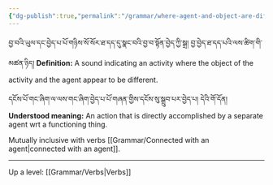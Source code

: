 ```yaml
---
{"dg-publish":true,"permalink":"/grammar/where-agent-and-object-are-different/"}
---
```


བྱ་བའི་ཡུལ་དང་བྱེད་པ་པོ་གཉིས་སོ་སོར་ཐ་དད་དུ་སྣང་བའི་བྱ་བ་སྟོན་བྱེད་ཀྱི་སྒྲ། བྱ་བྱེད་ཐ་དད་པའི་ལས་ཚིག་གི་མཚན་ཉིད།
**Definition:** A sound indicating an activity where the object of the activity and the agent appear to be different.

དངོས་པོ་གང་ཞིག་ལ་ལས་གང་ཞིག་བྱེད་པ་པོ་གཞན་གྱིས་དངོས་སུ་སྒྲུབ་པར་བྱེད་པ། དེའི་གོ་དོན།
**Understood meaning:** An action that is directly accomplished by a separate agent wrt a functioning thing.

Mutually inclusive with verbs [[Grammar/Connected with an agent\|connected with an agent]].


---
Up a level: [[Grammar/Verbs\|Verbs]]